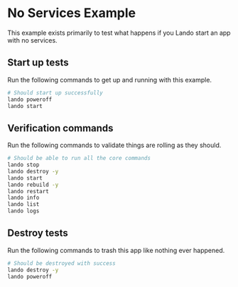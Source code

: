 No Services Example
===================

This example exists primarily to test what happens if you Lando start an app with no services.

Start up tests
--------------

Run the following commands to get up and running with this example.

```bash
# Should start up successfully
lando poweroff
lando start
```

Verification commands
---------------------

Run the following commands to validate things are rolling as they should.

```bash
# Should be able to run all the core commands
lando stop
lando destroy -y
lando start
lando rebuild -y
lando restart
lando info
lando list
lando logs
```

Destroy tests
-------------

Run the following commands to trash this app like nothing ever happened.

```bash
# Should be destroyed with success
lando destroy -y
lando poweroff
```
